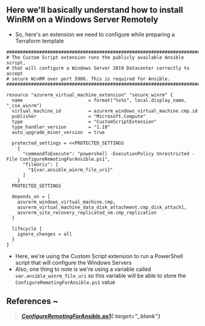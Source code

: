 ## Here we'll basically understand how to install WinRM on a Windows Server Remotely

* So, here's an extension we need to configure while preparing a Terraform template

```t
################################################################################
# The Custom Script extension runs the publicly available Ansible script,
# that will configure a Windows Server 2019 Datacenter correctly to accept  
# secure WinRM over port 5986. This is required for Ansible.
################################################################################

resource "azurerm_virtual_machine_extension" "secure_winrm" {
  name                        = format("%s%s", local.display_name, "_cse_winrm")
  virtual_machine_id          = azurerm_windows_virtual_machine.cmp.id
  publisher                   = "Microsoft.Compute"
  type                        = "CustomScriptExtension"
  type_handler_version        = "1.10"
  auto_upgrade_minor_version  = true

  protected_settings = <<PROTECTED_SETTINGS
    {
      "commandToExecute": "powershell -ExecutionPolicy Unrestricted -File ConfigureRemotingForAnsible.ps1",
      "fileUris": [
        "${var.ansible_winrm_file_uri}"
      ]
    }
  PROTECTED_SETTINGS 

  depends_on = [
    azurerm_windows_virtual_machine.cmp,
    azurerm_virtual_machine_data_disk_attachment.cmp_disk_attach1,
    azurerm_site_recovery_replicated_vm.cmp_replication
  ]

  lifecycle {
    ignore_changes = all
  }
}
```

* Here, we're using the Custom Script extension to run a PowerShell script that will configure the Windows Servers
* Also, one thing to note is we're using a variable called `var.ansible_winrm_file_uri` so this variable will be able to store the `ConfigureRemotingForAnsible.ps1` value 


## References ~

> _**[ConfigureRemotingForAnsible.ps1](https://raw.githubusercontent.com/ansible/ansible-documentation/c84880386a2f123ad5ee999bccfea4a502868663/examples/scripts/ConfigureRemotingForAnsible.ps1){:target="_blank"}**_